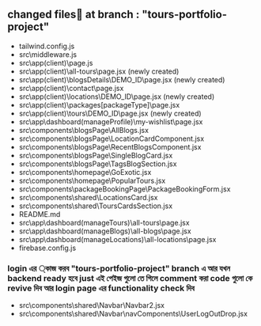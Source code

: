 ## changed files🧮 at branch : "tours-portfolio-project"
* tailwind.config.js
* src\middleware.js
* src\app\(client)\page.js
* src\app\(client)\all-tours\page.jsx (newly created)
* src\app\(client)\blogsDetails\DEMO_ID\page.jsx (newly created)
* src\app\(client)\contact\page.jsx
* src\app\(client)\locations\DEMO_ID\page.jsx  (newly created)
* src\app\(client)\packages\[packageType]\page.jsx
* src\app\(client)\tours\DEMO_ID\page.jsx (newly created)
* src\app\dashboard\(manageProfile)\my-wishlist\page.jsx
* src\components\blogsPage\AllBlogs.jsx
* src\components\blogsPage\LocationCardComponent.jsx
* src\components\blogsPage\RecentBlogsComponent.jsx
* src\components\blogsPage\SingleBlogCard.jsx
* src\components\blogsPage\TagsBlogSection.jsx
* src\components\homepage\GoExotic.jsx
* src\components\homepage\PopularTours.jsx
* src\components\packageBookingPage\PackageBookingForm.jsx
* src\components\shared\LocationsCard.jsx
* src\components\shared\ToursCardsSection.jsx
* README.md
* src\app\dashboard\(manageTours)\all-tours\page.jsx
* src\app\dashboard\(manageBlogs)\all-blogs\page.jsx
* src\app\dashboard\(manageLocations)\all-locations\page.jsx
* firebase.config.js


### login এর ্কাজ করব "tours-portfolio-project" branch এ আর যখন backend ready হবে just এই পেইজ গুলো তে গিলে comment করা code গুলো কে revive দিব আর login page এর functionality check দিব

* src\components\shared\Navbar\Navbar2.jsx
* src\components\shared\Navbar\navComponents\UserLogOutDrop.jsx
